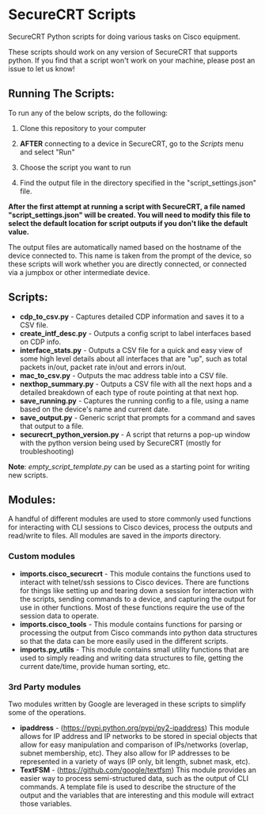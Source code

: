 SecureCRT Scripts
==================
SecureCRT Python scripts for doing various tasks on Cisco equipment.

These scripts should work on any version of SecureCRT that supports python.  If you find that a script won't work on your machine, please post an issue to let us know!

## Running The Scripts:


To run any of the below scripts, do the following:

1) Clone this repository to your computer

2) **AFTER** connecting to a device in SecureCRT, go to the *Scripts* menu and select "Run"

3) Choose the script you want to run

4) Find the output file in the directory specified in the "script_settings.json" file.

**After the first attempt at running a script with SecureCRT, a file named "script_settings.json" will be created.  You will need to modify this file to select the default location for script outputs if you don't like the default value.**

The output files are automatically named based on the hostname of the device connected to.   This name is taken from the prompt of the device, so these scripts will work whether you are directly connected, or connected via a jumpbox or other intermediate device.

## Scripts:

* **cdp_to_csv.py** - Captures detailed CDP information and saves it to a CSV file.
* **create_intf_desc.py** - Outputs a config script to label interfaces based on CDP info.
* **interface_stats.py** - Outputs a CSV file for a quick and easy view of some high level details about all interfaces that are "up", such as total packets in/out, packet rate in/out and errors in/out.
* **mac_to_csv.py** - Outputs the mac address table into a CSV file.
* **nexthop_summary.py** - Outputs a CSV file with all the next hops and a detailed breakdown of each type of route pointing at that next hop.
* **save_running.py** - Captures the running config to a file, using a name based on the device's name and current date.
* **save_output.py** - Generic script that prompts for a command and saves that output to a file.
* **securecrt_python_version.py** - A script that returns a pop-up window with the python version being used by SecureCRT (mostly for troubleshooting)

**Note**:  *empty_script_template.py* can be used as a starting point for writing new scripts.

## Modules:

A handful of different modules are used to store commonly used functions for interacting with CLI sessions to Cisco devices, process the outputs and read/write to files.  All modules are saved in the *imports* directory.

### Custom modules

* **imports.cisco_securecrt** - This module contains the functions used to interact with telnet/ssh sessions to Cisco devices.  There are functions for things like setting up and tearing down a session for interaction with the scripts, sending commands to a device, and capturing the output for use in other functions.  Most of these functions require the use of the session data to operate.
* **imports.cisco_tools** - This module contains functions for parsing or processing the output from Cisco commands into python data structures so that the data can be more easily used in the different scripts.
* **imports.py_utils** - This module contains small utility functions that are used to simply reading and writing data structures to file, getting the current date/time, provide human sorting, etc.

### 3rd Party modules

Two modules written by Google are leveraged in these scripts to simplify some of the operations.

* **ipaddress** - (https://pypi.python.org/pypi/py2-ipaddress) This module allows for IP address and IP networks to be stored in special objects that allow for easy manipulation and comparison of IPs/networks (overlap, subnet membership, etc).  They also allow for IP addresses to be represented in a variety of ways (IP only, bit length, subnet mask, etc).
* **TextFSM** - (https://github.com/google/textfsm) This module provides an easier way to process semi-structured data, such as the output of CLI commands.  A template file is used to describe the structure of the output and the variables that are interesting and this module will extract those variables.
